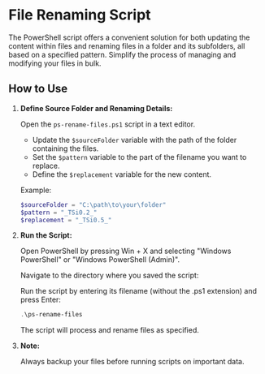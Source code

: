 # File Renaming Script

The PowerShell script offers a convenient solution for both updating the content within files and renaming files in a folder and its subfolders, all based on a specified pattern. Simplify the process of managing and modifying your files in bulk.


## How to Use

1. **Define Source Folder and Renaming Details:**

   Open the `ps-rename-files.ps1` script in a text editor.

   - Update the `$sourceFolder` variable with the path of the folder containing the files.
   - Set the `$pattern` variable to the part of the filename you want to replace.
   - Define the `$replacement` variable for the new content.

   Example:
   ```powershell
   $sourceFolder = "C:\path\to\your\folder"
   $pattern = "_TSi0.2_"
   $replacement = "_TSi0.5_"
   ```

2. **Run the Script:**

   Open PowerShell by pressing Win + X and selecting "Windows PowerShell" or "Windows PowerShell (Admin)".

   Navigate to the directory where you saved the script:

   Run the script by entering its filename (without the .ps1 extension) and press Enter:

   ```powershell
   .\ps-rename-files
   ```

   The script will process and rename files as specified.

3. **Note:**

   Always backup your files before running scripts on important data.
